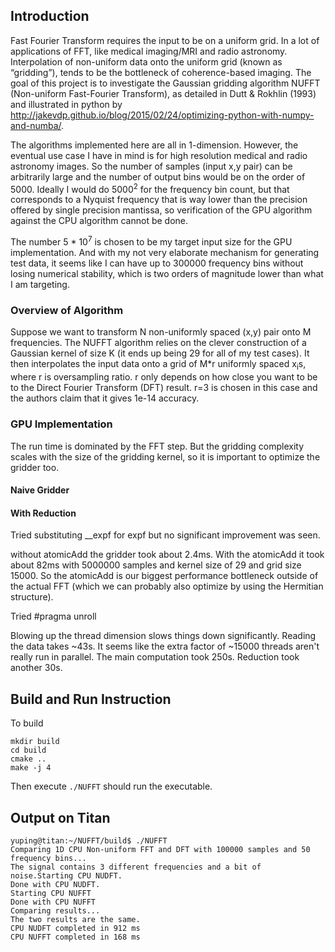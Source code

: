 ## Introduction
Fast Fourier Transform requires the input to be on a uniform grid. In a lot of applications of FFT, like medical
imaging/MRI and radio astronomy. Interpolation of non-uniform data onto the uniform grid (known as “gridding”), tends to
be the bottleneck of coherence-based imaging. The goal of this project is to investigate the Gaussian gridding algorithm
NUFFT (Non-uniform Fast-Fourier Transform), as detailed in Dutt & Rokhlin (1993) and illustrated in python by
http://jakevdp.github.io/blog/2015/02/24/optimizing-python-with-numpy-and-numba/. 

The algorithms implemented here are all in 1-dimension. However, the eventual use case I have in mind is for
high resolution medical and radio astronomy images. So the number of samples (input x,y pair) can be arbitrarily
large and the number of output bins would be on the order of 5000.
Ideally I would do 5000<sup>2</sup> for the frequency bin count, but that corresponds to a Nyquist frequency that is
way lower than the precision offered by single precision mantissa, so verification of the GPU algorithm against the
CPU algorithm cannot be done.

The number 5 * 10<sup>7</sup> is chosen to be my target input size for the GPU implementation. And with my not very
elaborate mechanism for generating test data, it seems like I can have up to 300000 frequency bins without losing
numerical stability, which is two orders of magnitude lower than what I am targeting.

### Overview of Algorithm
Suppose we want to transform N non-uniformly spaced (x,y) pair onto M frequencies. The NUFFT algorithm relies on the
clever construction of a Gaussian kernel of size K (it ends up being 29 for all of my test cases). It then interpolates
the input data onto a grid of M*r uniformly spaced x<sub>i</sub>s, where r is oversampling ratio. r only depends on how
close you want to be to the Direct Fourier Transform (DFT) result. r=3 is chosen in this case and the authors claim that
it gives 1e-14 accuracy. 

### GPU Implementation
The run time is dominated by the FFT step. But the gridding complexity scales with the size of the gridding kernel, so it
is important to optimize the gridder too.
#### Naive Gridder

#### With Reduction
Tried substituting \_\_expf for expf but no significant improvement was seen.

without atomicAdd the gridder took about 2.4ms. With the atomicAdd it took about 82ms with 5000000 samples
and kernel size of 29 and grid size 15000. So the atomicAdd is our biggest performance bottleneck outside
of the actual FFT (which we can probably also optimize by using the Hermitian structure).

Tried #pragma unroll

Blowing up the thread dimension slows things down significantly. Reading the data takes ~43s. It seems like
the extra factor of ~15000 threads aren't really run in parallel. The main computation took 250s. Reduction took
another 30s.

## Build and Run Instruction
To build
```
mkdir build
cd build
cmake ..
make -j 4
```
Then execute `./NUFFT` should run the executable.

## Output on Titan
```
yuping@titan:~/NUFFT/build$ ./NUFFT
Comparing 1D CPU Non-uniform FFT and DFT with 100000 samples and 50 frequency bins...
The signal contains 3 different frequencies and a bit of noise.Starting CPU NUDFT.
Done with CPU NUDFT.
Starting CPU NUFFT
Done with CPU NUFFT
Comparing results...
The two results are the same.
CPU NUDFT completed in 912 ms
CPU NUFFT completed in 168 ms
```
